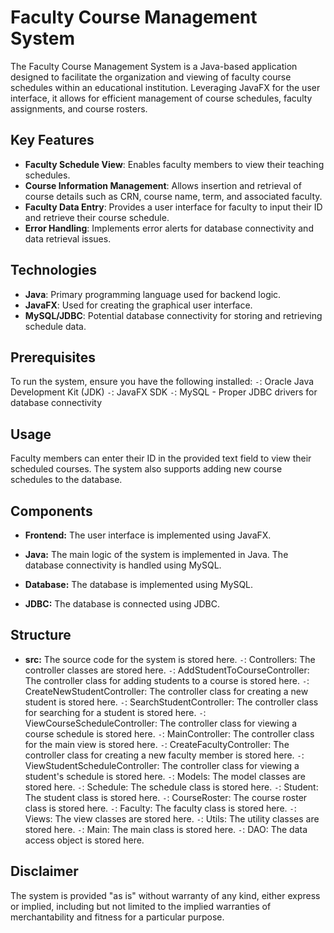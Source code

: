 # Faculty Course Management System

The Faculty Course Management System is a Java-based application designed to facilitate the organization and viewing of faculty course schedules within an educational institution. Leveraging JavaFX for the user interface, it allows for efficient management of course schedules, faculty assignments, and course rosters.

## Key Features

- **Faculty Schedule View**: Enables faculty members to view their teaching schedules.
- **Course Information Management**: Allows insertion and retrieval of course details such as CRN, course name, term, and associated faculty.
- **Faculty Data Entry**: Provides a user interface for faculty to input their ID and retrieve their course schedule.
- **Error Handling**: Implements error alerts for database connectivity and data retrieval issues.

## Technologies

- **Java**: Primary programming language used for backend logic.
- **JavaFX**: Used for creating the graphical user interface.
- **MySQL/JDBC**: Potential database connectivity for storing and retrieving schedule data.

## Prerequisites

To run the system, ensure you have the following installed:
`-`: Oracle Java Development Kit (JDK)
`-`: JavaFX SDK
`-`: MySQL - Proper JDBC drivers for database connectivity

## Usage

Faculty members can enter their ID in the provided text field to view their scheduled courses. The system also supports adding new course schedules to the database.

## Components

- **Frontend:** The user interface is implemented using JavaFX.

- **Java:** The main logic of the system is implemented in Java. The database connectivity is handled using MySQL.

- **Database:** The database is implemented using MySQL.

- **JDBC:** The database is connected using JDBC.

## Structure

- **src:** The source code for the system is stored here.
`-`: Controllers: The controller classes are stored here.
    `-`: AddStudentToCourseController: The controller class for adding students to a course is stored here.
    `-`: CreateNewStudentController: The controller class for creating a new student is stored here.
    `-`: SearchStudentController: The controller class for searching for a student is stored here.
    `-`: ViewCourseScheduleController: The controller class for viewing a course schedule is stored here.
    `-`: MainController: The controller class for the main view is stored here.
    `-`: CreateFacultyController: The controller class for creating a new faculty member is stored here.
    `-`: ViewStudentScheduleController: The controller class for viewing a student's schedule is stored here.
`-`: Models: The model classes are stored here.
    `-`: Schedule: The schedule class is stored here.
    `-`: Student: The student class is stored here.
    `-`: CourseRoster: The course roster class is stored here.
    `-`: Faculty: The faculty class is stored here.
`-`: Views: The view classes are stored here.
`-`: Utils: The utility classes are stored here.
`-`: Main: The main class is stored here.
`-`: DAO: The data access object is stored here.


## Disclaimer

The system is provided "as is" without warranty of any kind, either express or implied, including but not limited to the implied warranties of merchantability and fitness for a particular purpose.